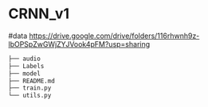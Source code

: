 # CRNN_v1

#data https://drive.google.com/drive/folders/116rhwnh9z-lbOPSpZwGWjZYJVook4pFM?usp=sharing

```bash
├── audio
├── Labels
├── model
├── README.md
├── train.py
└── utils.py
```
